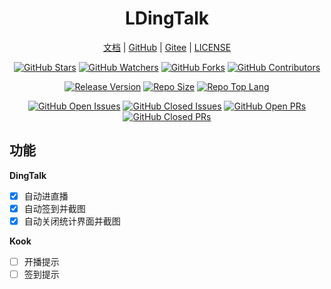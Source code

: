 <div align="center">

# LDingTalk

[文档](docs/index.md) |
[GitHub](https://github.com/xyz8848/LDingTalk) |
[Gitee](https://gitee.com/xyz8848/LDingTalk) |
[LICENSE](LICENSE)

[![GitHub Stars](https://img.shields.io/github/stars/xyz8848/LDingTalk)](https://github.com/xyz8848/LDingTalk/stargazers)
[![GitHub Watchers](https://img.shields.io/github/watchers/xyz8848/LDingTalk)](https://github.com/xyz8848/LDingTalk/watchers)
[![GitHub Forks](https://img.shields.io/github/forks/xyz8848/LDingTalk)](https://github.com/xyz8848/LDingTalk/network/members)
[![GitHub Contributors](https://img.shields.io/github/contributors/xyz8848/LDingTalk)](https://github.com/xyz8848/LDingTalk/graphs/contributors)

[![Release Version](https://img.shields.io/github/v/release/xyz8848/LDingTalk)](https://github.com/xyz8848/LDingTalk/releases/latest)
[![Repo Size](https://img.shields.io/github/repo-size/xyz8848/LDingTalk)](https://github.com/xyz8848/LDingTalk)
[![Repo Top Lang](https://img.shields.io/github/languages/top/xyz8848/LDingTalk)](https://github.com/xyz8848/LDingTalk)

[![GitHub Open Issues](https://img.shields.io/github/issues/xyz8848/LDingTalk)](https://github.com/xyz8848/LDingTalk/issues?q=is%3Aopen+is%3Aissue)
[![GitHub Closed Issues](https://img.shields.io/github/issues-closed/xyz8848/LDingTalk)](https://github.com/xyz8848/LDingTalk/issues?q=is%3Aissue+is%3Aclosed)
[![GitHub Open PRs](https://img.shields.io/github/issues-pr/xyz8848/LDingTalk)](https://github.com/xyz8848/LDingTalk/issues?q=is%3Aopen+is%3Apr)
[![GitHub Closed PRs](https://img.shields.io/github/issues-pr-closed/xyz8848/LDingTalk)](https://github.com/xyz8848/LDingTalk/issues?q=is%3Apr+is%3Aclosed)

</div>

## 功能

__DingTalk__

- [x] 自动进直播
- [x] 自动签到并截图
- [x] 自动关闭统计界面并截图

__Kook__

- [ ] 开播提示
- [ ] 签到提示
